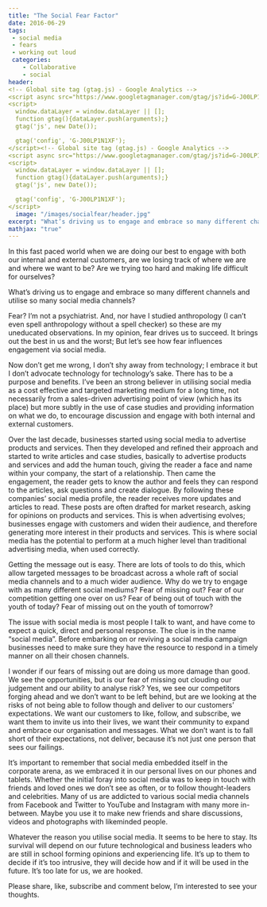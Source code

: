 ```yaml
---
title: "The Social Fear Factor"
date: 2016-06-29
tags:
 - social media
 - fears
 - working out loud
 categories:
    - Collaborative
    - social
header:
<!-- Global site tag (gtag.js) - Google Analytics -->
<script async src="https://www.googletagmanager.com/gtag/js?id=G-J00LP1N1XF"></script>
<script>
  window.dataLayer = window.dataLayer || [];
  function gtag(){dataLayer.push(arguments);}
  gtag('js', new Date());

  gtag('config', 'G-J00LP1N1XF');
</script><!-- Global site tag (gtag.js) - Google Analytics -->
<script async src="https://www.googletagmanager.com/gtag/js?id=G-J00LP1N1XF"></script>
<script>
  window.dataLayer = window.dataLayer || [];
  function gtag(){dataLayer.push(arguments);}
  gtag('js', new Date());

  gtag('config', 'G-J00LP1N1XF');
</script>
  image: "/images/socialfear/header.jpg"
excerpt: "What’s driving us to engage and embrace so many different channels and utilise so many social media channels?"
mathjax: "true"
---
```


In this fast paced world when we are doing our best to engage with both our internal and external customers, are we losing track of where we are and where we want to be?  Are we trying too hard and making life difficult for ourselves?

What’s driving us to engage and embrace so many different channels and utilise so many social media channels?

Fear? I’m not a psychiatrist. And, nor have I studied anthropology (I can’t even spell anthropology without a spell checker) so these are my uneducated observations.  In my opinion, fear drives us to succeed.  It brings out the best in us and the worst; But let’s see how fear influences engagement via social media.

Now don’t get me wrong, I don’t shy away from technology; I embrace it but I don’t advocate technology for technology’s sake.  There has to be a purpose and benefits.  I’ve been an strong believer in utilising social media as a cost effective and targeted marketing medium for a long time, not necessarily from a sales-driven advertising point of view (which has its place) but more subtly in the use of case studies and providing information on what we do, to encourage discussion and engage with both internal and external customers.

Over the last decade, businesses started using social media to advertise products and services.  Then they developed and refined their approach and started to write articles and case studies, basically to advertise products and services and add the human touch, giving the reader a face and name within your company, the start of a relationship.   Then came the engagement, the reader gets to know the author and feels they can respond to the articles, ask questions and create dialogue.  By following these companies’ social media profile, the reader receives more updates and articles to read. These posts are often drafted for market research, asking for opinions on products and services. This is when advertising evolves; businesses engage with customers and widen their audience, and therefore generating more interest in their products and services.  This is where social media has the potential to perform at a much higher level than traditional advertising media, when used correctly.

Getting the message out is easy.  There are lots of tools to do this, which allow targeted messages to be broadcast across a whole raft of social media channels and to a much wider audience.  Why do we try to engage with as many different social mediums?  Fear of missing out? Fear of our competition getting one over on us?  Fear of being out of touch with the youth of today? Fear of missing out on the youth of tomorrow?

The issue with social media is most people I talk to want, and have come to expect a quick, direct and personal response.  The clue is in the name “social media”.  Before embarking on or reviving a social media campaign businesses need to make sure they have the resource to respond in a timely manner on all their chosen channels.  

I wonder if our fears of missing out are doing us more damage than good.  We see the opportunities, but is our fear of missing out clouding our judgement and our ability to analyse risk? Yes, we see our competitors forging ahead and we don’t want to be left behind, but are we looking at the risks of not being able to follow though and deliver to our customers’ expectations.  We want our customers to like, follow, and subscribe, we want them to invite us into their lives, we want their community to expand and embrace our organisation and messages.  What we don’t want is to fall short of their expectations, not deliver, because it’s not just one person that sees our failings.

It’s important to remember that social media embedded itself in the corporate arena, as we embraced it in our personal lives on our phones and tablets.  Whether the initial foray into social media was to keep in touch with friends and loved ones we don’t see as often, or to follow thought-leaders and celebrities. Many of us are addicted to various social media channels from Facebook and Twitter to YouTube and Instagram with many more in-between.  Maybe you use it to make new friends and share discussions, videos and photographs with likeminded people.

Whatever the reason you utilise social media. It seems to be here to stay. Its survival will depend on our future technological and business leaders who are still in school forming opinions and experiencing life.  It’s up to them to decide if it’s too intrusive, they will decide how and if it will be used in the future.  It’s too late for us, we are hooked.

Please share, like, subscribe and comment below, I’m interested to see your thoughts.
